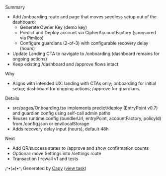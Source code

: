 Summary
- Add /onboarding route and page that moves seedless setup out of the dashboard:
  - Generate Owner Key (demo key)
  - Predict and Deploy account via CipherAccountFactory (sponsored via Pimlico)
  - Configure guardians (2-of-3) with configurable recovery delay (hours)
- Update Landing CTA to navigate to /onboarding (dashboard remains for ongoing actions)
- Keep existing /dashboard and /approve flows intact

Why
- Aligns with intended UX: landing with CTAs only; onboarding for initial setup; dashboard for ongoing actions; /approve for guardians.

Details
- src/pages/Onboarding.tsx implements predict/deploy (EntryPoint v0.7) and guardian config using self-call admin paths
- Reuses runtime config (bundlerUrl, entryPoint, accountFactory, policyId) from /config.json or env/localStorage
- Adds recovery delay input (hours), default 48h

Next
- Add QR/success states to /approve and show confirmation counts
- Optional: move Settings into /settings route
- Transaction firewall v1 and tests


₍ᐢ•(ܫ)•ᐢ₎ Generated by [Capy](https://capy.ai) ([view task](https://capy.ai/project/572fc3e3-84af-11f0-a94e-3eef481a796b/task/ae40fa41-1164-483a-9dfa-64bbb32ce46b))